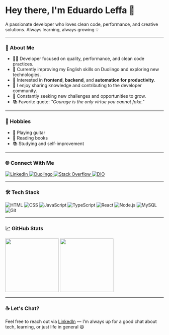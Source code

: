# Hey there, I'm Eduardo Leffa 👋

A passionate developer who loves clean code, performance, and creative solutions.
Always learning, always growing 💡

---

### 🚀 About Me

- 👨‍💻 Developer focused on quality, performance, and clean code practices.
- 🌱 Currently improving my English skills on Duolingo and exploring new technologies.
- 🎯 Interested in **frontend**, **backend**, and **automation for productivity**.
- 💬 I enjoy sharing knowledge and contributing to the developer community.
- 🧠 Constantly seeking new challenges and opportunities to grow.
- 📚 Favorite quote: *"Courage is the only virtue you cannot fake."*

---

### 🎯 Hobbies

- 🎸 Playing guitar  
- 📖 Reading books  
- 📚 Studying and self-improvement  

---

### 🌐 Connect With Me

<p align="left">
  <a href="https://linkedin.com/in/eduardoleffa" target="_blank">
    <img alt="LinkedIn" src="https://img.shields.io/badge/-Eduardo%20Leffa-0A66C2?style=for-the-badge&logo=linkedin&logoColor=white"/>
  </a>
  <a href="https://www.duolingo.com/profile/EduardoLeffa" target="_blank">
    <img alt="Duolingo" src="https://img.shields.io/badge/-Duolingo-58CC02?style=for-the-badge&logo=duolingo&logoColor=white"/>
  </a>
  <a href="https://stackoverflow.com/users/5761080/leffa" target="_blank">
    <img alt="Stack Overflow" src="https://img.shields.io/badge/-Stack%20Overflow-F58025?style=for-the-badge&logo=stackoverflow&logoColor=white"/>
  </a>
  <a href="https://dio.me/users/eduardovargasleffa" target="_blank">
    <img alt="DIO" src="https://img.shields.io/badge/-DIO-000000?style=for-the-badge&logo=data:image/svg+xml;base64,PHN2ZyBmaWxsPSJ3aGl0ZSIgY2xhc3M9Imljb24iIHZpZXdCb3g9IjAgMCAzMiAzMiIgeG1sbnM9Imh0dHA6Ly93d3cudzMu%0D%0Ab3JnLzIwMDAvc3ZnIj48cGF0aCBkPSJNMjQgMkg4YTQgNCAwIDAgMC00IDR2MjFhNCA0IDAgMCAwIDQgNGgxNmE0IDQg%0D%0A%0D%0A0IDAgMCAwIDQtNFY2YTQgNCAwIDAgMC00LTR6bS0xMiA4aDR2MTRoLTR6bTYgMmg0djEyaC00eiIvPjwvc3ZnPg==&logoColor=white"/>
  </a>
</p>

---

### 🛠️ Tech Stack

![HTML](https://img.shields.io/badge/-HTML5-E34F26?style=flat-square&logo=html5&logoColor=white)
![CSS](https://img.shields.io/badge/-CSS3-1572B6?style=flat-square&logo=css3)
![JavaScript](https://img.shields.io/badge/-JavaScript-F7DF1E?style=flat-square&logo=javascript&logoColor=black)
![TypeScript](https://img.shields.io/badge/-TypeScript-3178C6?style=flat-square&logo=typescript&logoColor=white)
![React](https://img.shields.io/badge/-React-61DAFB?style=flat-square&logo=react&logoColor=black)
![Node.js](https://img.shields.io/badge/-Node.js-339933?style=flat-square&logo=node.js&logoColor=white)
![MySQL](https://img.shields.io/badge/-MySQL-4479A1?style=flat-square&logo=mysql&logoColor=white)
![Git](https://img.shields.io/badge/-Git-F05032?style=flat-square&logo=git&logoColor=white)

---

### 📈 GitHub Stats

<p align="left">
  <img height="170em" src="https://github-readme-stats.vercel.app/api?username=eduardoleffa&show_icons=true&theme=tokyonight"/>
  <img height="170em" src="https://github-readme-stats.vercel.app/api/top-langs/?username=eduardoleffa&layout=compact&theme=tokyonight"/>
</p>

---

### ☕ Let's Chat?

Feel free to reach out via [LinkedIn](https://linkedin.com/in/eduardoleffa) — I’m always up for a good chat about tech, learning, or just life in general 😄
